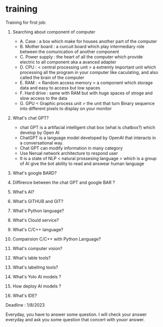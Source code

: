 # training
Training for first job: 

1. Searching about component of computer
   - A. Case : a box which make for houses another part of the computer
   - B. Mother board : a curcuit board which play intermediary role between the comunication of another component
   - C. Power supply : the heart of all the computer which provide electric to all component aka a avanced adapter
   - D. CPU : < central processing unit > a extremly important unit which processing all the program in your computer like caculating, and also called the brain of the computer
   - E. RAM : < Random access memory > a component which storage data and easy to access but low spaces
   - F. Hard drive : same with RAM but with huge spaces of stroge and slow access to the data
   - G. GPU < Graphic process unit > the unit that turn Binary sequence into different pixels to display on your monitor



2. What's chat GPT?
   - chat GPT is a artifacial intelligent chat box (what is chatbox?) which develop by Open AI
   - ChatGPT is a language model developed by OpenAI that interacts in a conversational way.
   - Chat GPT can modify information in many category
   - Use Nerual network architecture to respond user
   - It is a state of NLP < natural prossesing language > which is a group of AI give the bot ability to read and answear human language 



3. What's google BARD?
4. Diffirence between the chat GPT and google BAR ?
5. What's AI?
6. What's GITHUB and GIT?
7. What's Python language?
8. What's Clould service?
9. What's C/C++ language?
10. Compairsion C/C++ with Python Language?
11. What's computer vision?
12. What's lable tools?
13. What's labelImg tools?
14. What's Yolo AI models ?
15. How deploy AI models ?
16. What's IDE?



Deadline : 1/8/2023

Everyday, you have to answer some question. I will check your answer everyday and ask you some question that concert with youor answer.
